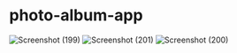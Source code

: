 # photo-album-app
![Screenshot (199)](https://github.com/AarugulaVarahalu/photo-album-app/assets/118363042/5dfbe229-044d-4e77-b570-79d696a42ba2)
![Screenshot (201)](https://github.com/AarugulaVarahalu/photo-album-app/assets/118363042/40e66e36-430b-4f9e-978f-5cbcec02dde7)
![Screenshot (200)](https://github.com/AarugulaVarahalu/photo-album-app/assets/118363042/b9894b15-25ec-4036-9cd5-d7efb7723454)

